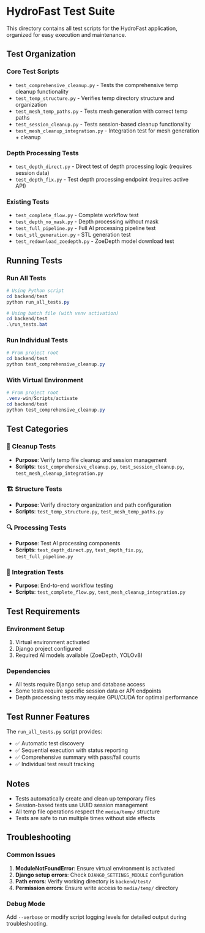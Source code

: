 # HydroFast Test Suite

This directory contains all test scripts for the HydroFast application, organized for easy execution and maintenance.

## Test Organization

### Core Test Scripts
- `test_comprehensive_cleanup.py` - Tests the comprehensive temp cleanup functionality
- `test_temp_structure.py` - Verifies temp directory structure and organization
- `test_mesh_temp_paths.py` - Tests mesh generation with correct temp paths
- `test_session_cleanup.py` - Tests session-based cleanup functionality
- `test_mesh_cleanup_integration.py` - Integration test for mesh generation + cleanup

### Depth Processing Tests
- `test_depth_direct.py` - Direct test of depth processing logic (requires session data)
- `test_depth_fix.py` - Test depth processing endpoint (requires active API)

### Existing Tests
- `test_complete_flow.py` - Complete workflow test
- `test_depth_no_mask.py` - Depth processing without mask
- `test_full_pipeline.py` - Full AI processing pipeline test
- `test_stl_generation.py` - STL generation test
- `test_redownload_zoedepth.py` - ZoeDepth model download test

## Running Tests

### Run All Tests
```powershell
# Using Python script
cd backend/test
python run_all_tests.py

# Using batch file (with venv activation)
cd backend/test
.\run_tests.bat
```

### Run Individual Tests
```powershell
# From project root
cd backend/test
python test_comprehensive_cleanup.py
```

### With Virtual Environment
```powershell
# From project root
.venv-win/Scripts/activate
cd backend/test
python test_comprehensive_cleanup.py
```

## Test Categories

### 🧹 Cleanup Tests
- **Purpose**: Verify temp file cleanup and session management
- **Scripts**: `test_comprehensive_cleanup.py`, `test_session_cleanup.py`, `test_mesh_cleanup_integration.py`

### 🏗️ Structure Tests  
- **Purpose**: Verify directory organization and path configuration
- **Scripts**: `test_temp_structure.py`, `test_mesh_temp_paths.py`

### 🔍 Processing Tests
- **Purpose**: Test AI processing components
- **Scripts**: `test_depth_direct.py`, `test_depth_fix.py`, `test_full_pipeline.py`

### 🎯 Integration Tests
- **Purpose**: End-to-end workflow testing
- **Scripts**: `test_complete_flow.py`, `test_mesh_cleanup_integration.py`

## Test Requirements

### Environment Setup
1. Virtual environment activated
2. Django project configured
3. Required AI models available (ZoeDepth, YOLOv8)

### Dependencies
- All tests require Django setup and database access
- Some tests require specific session data or API endpoints
- Depth processing tests may require GPU/CUDA for optimal performance

## Test Runner Features

The `run_all_tests.py` script provides:
- ✅ Automatic test discovery
- ✅ Sequential execution with status reporting
- ✅ Comprehensive summary with pass/fail counts
- ✅ Individual test result tracking

## Notes

- Tests automatically create and clean up temporary files
- Session-based tests use UUID session management
- All temp file operations respect the `media/temp/` structure
- Tests are safe to run multiple times without side effects

## Troubleshooting

### Common Issues
1. **ModuleNotFoundError**: Ensure virtual environment is activated
2. **Django setup errors**: Check `DJANGO_SETTINGS_MODULE` configuration
3. **Path errors**: Verify working directory is `backend/test/`
4. **Permission errors**: Ensure write access to `media/temp/` directory

### Debug Mode
Add `--verbose` or modify script logging levels for detailed output during troubleshooting.
